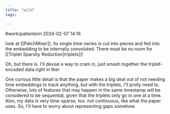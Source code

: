 ```yaml
---
title: "wild"
tags:

---
```

 #work/patientsim 
2024-02-07 14:16

look at [[PatchMixer]]. Its single time-series is cut into pieces and fed into the embedding to be internally convoluted. There must be no room for [[Triplet Sparsity Reduction|triplets]]! 

Oh, but there is. I'll devise a way to cram in, just smash together the triplet-encoded data right in ther

One curious little detail is that the paper makes a big deal out of not needing time embeddings to track anything, but with the triplets, I'll prolly need to. Otherwise, lots of features that may happen in the same timestamp will be considered to be sequential, given that the triplets only go in one at a time. Also, my data is very time-sparse, too. not continuous, like what the paper uses. So, I'll have to worry about representing gaps somehow. 
